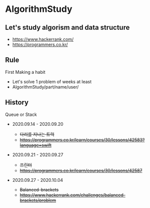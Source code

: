 # AlgorithmStudy

## Let's study algorism and data structure

- https://www.hackerrank.com/
- https://programmers.co.kr/

## Rule 
First Making a habit
- Let's solve 1 problem of weeks at least
- AlgorithmStudy/part/name/user/



## History

Queue or Stack

- 2020.09.14 - 2020.09.20
  - ~~다리를 지나는 트럭~~
  - ~~https://programmers.co.kr/learn/courses/30/lessons/42583?language=swift~~


- 2020.09.21 - 2020.09.27
  - ~~프린터~~ 
  - ~~https://programmers.co.kr/learn/courses/30/lessons/42587~~

- 2020.09.27 - 2020.10.04
  - ~~Balanced-brackets~~
  - ~~https://www.hackerrank.com/challenges/balanced-brackets/problem~~
